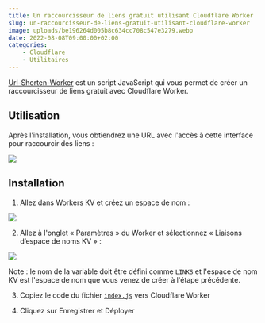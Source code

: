 ```yaml
---
title: Un raccourcisseur de liens gratuit utilisant Cloudflare Worker
slug: un-raccourcisseur-de-liens-gratuit-utilisant-cloudflare-worker
image: uploads/be196264d005b8c634cc708c547e3279.webp
date: 2022-08-08T09:00:00+02:00
categories:
    - Cloudflare
    - Utilitaires
---
```


[Url-Shorten-Worker](https://github.com/xyTom/Url-Shorten-Worker) est un script JavaScript qui vous permet de créer un raccourcisseur de liens gratuit avec Cloudflare Worker.

## Utilisation

Après l'installation, vous obtiendrez une URL avec l'accès à cette interface pour raccourcir des liens :

![](uploads/d4342d65639831aa3d5e4aa6a24bce59.webp)

## Installation

1. Allez dans Workers KV et créez un espace de nom :

![](uploads/472ce7312c6931788b10bc65deb97cd2.webp)

2. Allez à l'onglet « Paramètres » du Worker et sélectionnez « Liaisons d’espace de noms KV » :

![](uploads/2c731470ffc54091718d2063a8d66b4b.webp)

Note : le nom de la variable doit être défini comme `LINKS` et l'espace de nom KV est l'espace de nom que vous venez de créer à l'étape précédente.

3. Copiez le code du fichier [`index.js`](https://github.com/xyTom/Url-Shorten-Worker/raw/main/index.js) vers Cloudflare Worker

4. Cliquez sur Enregistrer et Déployer
